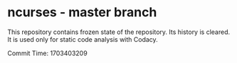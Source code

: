 # ncurses - master branch

This repository contains frozen state of the repository.
Its history is cleared. It is used only for static code
analysis with Codacy.

Commit Time: 1703403209